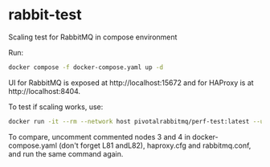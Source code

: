 # rabbit-test
Scaling test for RabbitMQ in compose environment

Run:
```bash
docker compose -f docker-compose.yaml up -d
```

UI for RabbitMQ is exposed at http://localhost:15672 and for HAProxy is at http://localhost:8404.


To test if scaling works, use:
```bash
docker run -it --rm --network host pivotalrabbitmq/perf-test:latest --uri amqp://guest:guest@localhost -s 500
```

To compare, uncomment commented nodes 3 and 4 in docker-compose.yaml (don't forget L81 andL82), haproxy.cfg and rabbitmq.conf, and run the same command again.

